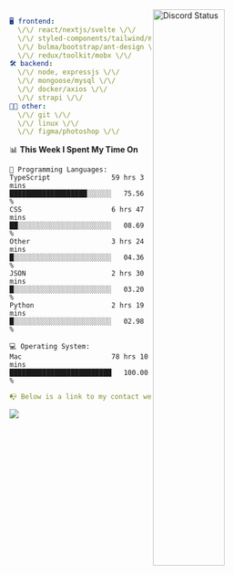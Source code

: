 
<a href="https://discord.com/users/279302975371870218" target="_blank">
    <img width="50%" align="right" alt="Discord Status" src="https://lanyard.cnrad.dev/api/279302975371870218?bg=161B22&borderRadius=5px%205px%200%200&hideTimestamp=true&idleMessage=Just%20chillin%27%20at%20the%20moment&animated=true">
</a>

```yaml
🖥️ frontend: 
  \/\/ react/nextjs/svelte \/\/
  \/\/ styled-components/tailwind/mui/
  \/\/ bulma/bootstrap/ant-design \/\/
  \/\/ redux/toolkit/mobx \/\/
🛠 backend: 
  \/\/ node, expressjs \/\/
  \/\/ mongoose/mysql \/\/
  \/\/ docker/axios \/\/
  \/\/ strapi \/\/
👨‍💻 other: 
  \/\/ git \/\/ 
  \/\/ linux \/\/
  \/\/ figma/photoshop \/\/
```
<!--START_SECTION:waka-->
📊 **This Week I Spent My Time On** 

```text
💬 Programming Languages: 
TypeScript               59 hrs 3 mins       ███████████████████░░░░░░   75.56 % 
CSS                      6 hrs 47 mins       ██░░░░░░░░░░░░░░░░░░░░░░░   08.69 % 
Other                    3 hrs 24 mins       █░░░░░░░░░░░░░░░░░░░░░░░░   04.36 % 
JSON                     2 hrs 30 mins       █░░░░░░░░░░░░░░░░░░░░░░░░   03.20 % 
Python                   2 hrs 19 mins       █░░░░░░░░░░░░░░░░░░░░░░░░   02.98 % 

💻 Operating System: 
Mac                      78 hrs 10 mins      █████████████████████████   100.00 % 
```


<!--END_SECTION:waka-->
```yaml
📭 Below is a link to my contact website 
```
<a href="https://mxns.xyz" target="_black"> <img src="https://img.shields.io/badge/website-161B22?style=for-the-badge&logo=About.me&logoColor=white"></img> <a/>
